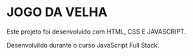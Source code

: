 # JOGO DA VELHA

Este projeto foi desenvolvido com HTML, CSS E JAVASCRIPT.

Desenvolvildo durante o curso JavaScript Full Stack.

